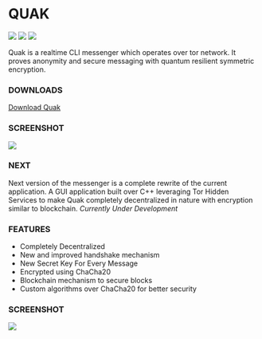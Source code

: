 # QUAK
![](https://img.shields.io/static/v1?style=for-the-badge&label=POWERED%20BY&message=NODE.JS&color=339933&logo=NODE.JS)
![](https://img.shields.io/static/v1?style=for-the-badge&label=PROTECTED&message=TOR&color=7E4798&logo=TOR)
![](https://img.shields.io/static/v1?style=for-the-badge&label=PRIVACY&message=TAILS&color=56347C&logo=TAILS)

Quak is a realtime CLI messenger which operates over tor network.
It proves anonymity and secure messaging with quantum resilient symmetric encryption.

### DOWNLOADS
[Download Quak](https://github.com/amtanq/quak/releases)

### SCREENSHOT
![](https://i.imgur.com/zuVJMxk.png)


### NEXT
Next version of the messenger is a complete rewrite of the current application. A GUI application built over C++ leveraging Tor Hidden Services to
make Quak completely decentralized in nature with encryption similar to blockchain. *Currently Under Development*

### FEATURES
- Completely Decentralized
- New and improved handshake mechanism
- New Secret Key For Every Message
- Encrypted using ChaCha20
- Blockchain mechanism to secure blocks
- Custom algorithms over ChaCha20 for better security

### SCREENSHOT
![](https://i.imgur.com/E4w6fEV.png)
